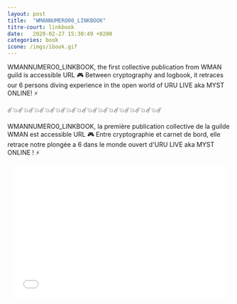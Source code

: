 ```yaml
---
layout: post
title:  "WMANNUMERO00_LINKBOOK"
titre-court: linkbook
date:   2020-02-27 15:30:49 +0200
categories: book
icone: /imgs/ibook.gif
---
```


WMANNUMERO0_LINKBOOK, the first collective publication from WMAN guild is accessible URL 🎮
Between cryptography and logbook, it retraces our 6 persons diving experience in the open world of URU LIVE aka MYST ONLINE! ⚡️

☄️💥☄️💥☄️💥☄️💥☄️💥☄️💥☄️💥☄️💥☄️💥☄️💥☄️💥☄️💥☄️💥☄️💥☄️


WMANNUMERO0_LINKBOOK, la première publication collective de la guilde WMAN est accessible URL 🎮
Entre cryptographie et carnet de bord, elle retrace notre plongée a 6 dans le monde ouvert d'URU LIVE aka MYST ONLINE ! ⚡️



<div style="text-align:center;"><iframe src="//v.calameo.com/?bkcode=002746359928b8ca6f60d&mode=mini" width="480" height="300" frameborder="0" scrolling="no" allowtransparency allowfullscreen style="margin:0 auto;"></iframe></div>
